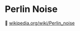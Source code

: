 # Perlin Noise

:link: [wikipedia.org/wiki/Perlin_noise](https://en.wikipedia.org/wiki/Perlin_noise)
